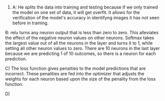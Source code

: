 1)  A: He splits the data into training and testing because if we only trained the model on one set of data, it will get overfit. It allows for the verification of the model's accuracy in identifyng images it has not seen before in training.

B:  relu turns any neuron output that is less than zero to zero. This alleviates the effect of the negative neuron values on other neurons. Softmax takes the largest value out of all the neurons in the layer and turns it to 1, while setting all other neuron values to zero. There are 10 neurons in the last layer because we are predicting 1 of 10 outcomes, so there is a neuron for each prediction.

C) The loss function gives penalties to the model predictions that are incorrect. These penalities are fed into the optimizer that adjusts the weights for each neuron based upon the size of the penality from the loss function.

D) 
